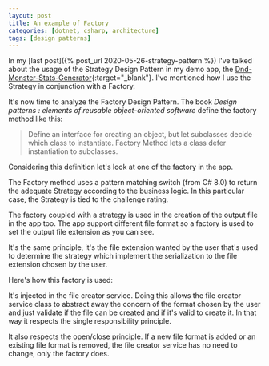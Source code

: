 ```yaml
---
layout: post
title: An example of Factory
categories: [dotnet, csharp, architecture]
tags: [design patterns]
---
```


In my [last post]({% post_url 2020-05-26-strategy-pattern %}) I've talked about the usage of the Strategy Design Pattern in my demo app, the [Dnd-Monster-Stats-Generator](https://github.com/AntoineLaroche/Dnd-Monster-Stats-Generator){:target="\_blank"}. I've mentioned how I use the Strategy in conjunction with a Factory.

It's now time to analyze the Factory Design Pattern. The book _Design patterns : elements of reusable object-oriented software_ define the factory method like this:

> Define an interface for creating an object, but let subclasses decide which class to instantiate. Factory Method lets a class defer instantiation to subclasses.

Considering this definition let's look at one of the factory in the app.

<script src="https://gist-it.appspot.com/https://github.com/AntoineLaroche/Dnd-Monster-Stats-Generator/blob/master/DndMonsterStatsGenerator/Factory/MonsterStatsGenerator/MonsterStatsGeneratorStrategyFactory.cs"></script>

The Factory method uses a pattern matching switch (from C# 8.0) to return the adequate Strategy according to the business logic. In this particular case, the Strategy is tied to the challenge rating.

The factory coupled with a strategy is used in the creation of the output file in the app too. The app support different file format so a factory is used to set the output file extension as you can see.

<script src="https://gist-it.appspot.com/https://github.com/AntoineLaroche/Dnd-Monster-Stats-Generator/blob/master/DndMonsterStatsGenerator/Factory/FileGenerator/FileGeneratorStrategyFactory.cs"></script>

It's the same principle, it's the file extension wanted by the user that's used to determine the strategy which implement the serialization to the file extension chosen by the user.

Here's how this factory is used:

<script src="https://gist-it.appspot.com/https://github.com/AntoineLaroche/Dnd-Monster-Stats-Generator/blob/master/DndMonsterStatsGenerator/Service/FileCreatorService.cs"></script>

It's injected in the file creator service. Doing this allows the file creator service class to abstract away the concern of the format chosen by the user and just validate if the file can be created and if it's valid to create it. In that way it respects the single responsibility principle.

It also respects the open/close principle. If a new file format is added or an existing file format is removed, the file creator service has no need to change, only the factory does.

